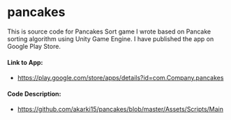 pancakes
========
This is source code for Pancakes Sort game I wrote based on Pancake sorting algorithm using Unity Game Engine. I have published the app on Google Play Store. 
 
#### Link to App: 
* https://play.google.com/store/apps/details?id=com.Company.pancakes

#### Code Description: 
* https://github.com/akarki15/pancakes/blob/master/Assets/Scripts/Main
